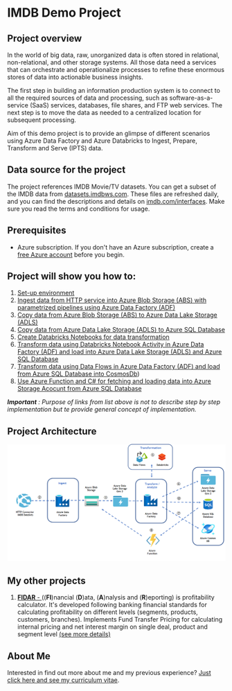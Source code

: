 # IMDB Demo Project

## Project overview

In the world of big data, raw, unorganized data is often stored in relational, non-relational, and other storage systems. All those data need a services that can orchestrate and operationalize processes to refine these enormous stores of data into actionable business insights.

The first step in building an information production system is to connect to all the required sources of data and processing, such as software-as-a-service (SaaS) services, databases, file shares, and FTP web services. The next step is to move the data as needed to a centralized location for subsequent processing.

Aim of this demo project is to provide an glimpse of different scenarios using  Azure Data Factory and Azure Databricks to Ingest, Prepare, Transform and Serve (IPTS) data. 

## Data source for the project

The project references IMDB Movie/TV datasets. You can get a subset of the IMDB data from [datasets.imdbws.com](https://datasets.imdbws.com). These files are refreshed daily, and you can find the descriptions and details on [imdb.com/interfaces](https://www.imdb.com/interfaces/). Make sure you read the terms and conditions for usage.

## Prerequisites

*   Azure subscription. If you don't have an Azure subscription, create a [free Azure account](https://azure.microsoft.com/en-us/free/) before you begin.

## Project will show you how to:
1. [Set-up environment](Sections/setUp.md) 
2. [Ingest data from HTTP service into Azure Blob Storage (ABS) with parametrized pipelines using Azure Data Factory (ADF)](Sections/HTTPToBlob.md)
3. [Copy data from Azure Blob Storage (ABS) to Azure Data Lake Storage (ADLS)](Sections/BlobToADLS.md)
4. [Copy data from Azure Data Lake Storage (ADLS) to Azure SQL Database](Sections/ADLSToSQL.md)
5. [Create Databricks Notebooks for data transformation](Sections/CreateDBricksNoteBook.md)
6. [Transform data using Databricks Notebook Activity in Azure Data Factory (ADF) and load into Azure Data Lake Storage (ADLS) and Azure SQL Database](Sections/RunDBrickNbUsingADF.md)
7. [Transform data using Data Flows in Azure Data Factory (ADF) and load from Azure SQL Database into CosmosDb](Sections/SQLToCosmos.md))
8. [Use Azure Function and C# for fetching and loading data into Azure Storage Acocunt from Azure SQL Database](Sections/Function.md)


***Important** : Purpose of links from list above  is not to describe step by step implementation but te provide general concept of implementation.*

## Project Architecture



![Project Architecture overview](ProjectArchitecture/Software%20Architecture.png "Project Architecture") 

## My other projects
1.  [**FIDAR** - ](https://github.com/almirmulahasanovic/FidarProject) 
 ((**FI**)nancial (**D**)ata, (**A**)nalysis and (**R**)eporting) is profitability calculator. It's developed following banking financial standards for calculating profitability on different levels (segments, products, customers, branches). Implements Fund Transfer Pricing for calculating internal pricing and net interest margin on single deal, product and segment level [(see more details)](https://github.com/almirmulahasanovic/FidarProject)

 ## About Me

Interested in find out more about me and my previous experience? [Just click here and see my curriculum vitae](https://github.com/almirmulahasanovic/myCV/blob/main/CV_AlmirMulahasanovic.pdf).




